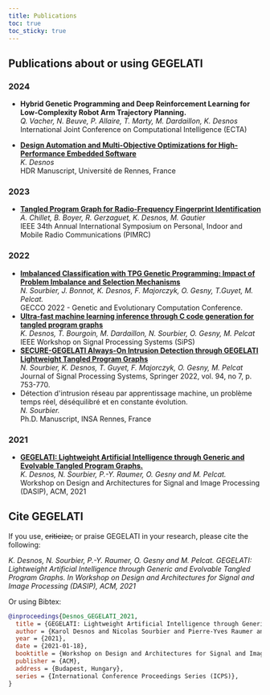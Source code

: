 ```yaml
---
title: Publications
toc: true
toc_sticky: true
---
```


## Publications about or using GEGELATI

### 2024
* **Hybrid Genetic Programming and Deep Reinforcement Learning for Low-Complexity Robot Arm Trajectory Planning.**  
  _Q. Vacher, N. Beuve, P. Allaire, T. Marty, M. Dardaillon, K. Desnos_  
  International Joint Conference on Computational Intelligence (ECTA)

* [**Design Automation and Multi-Objective Optimizations for High-Performance Embedded Software**](https://hal.science/tel-04753066)  
  _K. Desnos_  
  HDR Manuscript, Université de Rennes, France

### 2023
* [**Tangled Program Graph for Radio-Frequency Fingerprint Identification**](https://hal.science/hal-04211094/file/PIMRC_TPG_Chillet.pdf)  
  _A. Chillet, B. Boyer, R. Gerzaguet, K. Desnos, M. Gautier_  
  IEEE 34th Annual International Symposium on Personal, Indoor and Mobile Radio Communications (PIMRC)

### 2022
* [**Imbalanced Classification with TPG Genetic Programming: Impact of Problem Imbalance and Selection Mechanisms**](https://hal.science/hal-03699228v1/preview/imbalanced_classification_gecco.pdf)  
  _N. Sourbier, J. Bonnot, K. Desnos, F. Majorczyk, O. Gesny, T.Guyet, M. Pelcat._  
  GECCO 2022 - Genetic and Evolutionary Computation Conference.
* [**Ultra-fast machine learning inference through C code generation for tangled program graphs**](https://hal.science/hal-03845227/file/sips22.pdf)  
  _K. Desnos, T. Bourgoin, M. Dardaillon, N. Sourbier, O. Gesny, M. Pelcat_  
  IEEE Workshop on Signal Processing Systems (SiPS)
* [**SECURE-GEGELATI Always-On Intrusion Detection through GEGELATI Lightweight Tangled Program Graphs**](https://hal.science/hal-03554393v1/preview/JSPS_secure_gegelati.pdf)  
  _N. Sourbier, K. Desnos, T. Guyet, F. Majorczyk, O. Gesny, M. Pelcat_  
  Journal of Signal Processing Systems, Springer 2022, vol. 94, no 7, p. 753-770.
* Détection d'intrusion réseau par apprentissage machine, un problème temps réel, déséquilibré et en constante évolution.  
  _N. Sourbier._  
  Ph.D. Manuscript, INSA Rennes, France

### 2021
* [**GEGELATI: Lightweight Artificial Intelligence through Generic and Evolvable Tangled Program Graphs.**](https://arxiv.org/pdf/2012.08296)  
  _K. Desnos, N. Sourbier, P.-Y. Raumer, O. Gesny and M. Pelcat._  
  Workshop on Design and Architectures for Signal and Image Processing (DASIP), ACM, 2021 

## Cite GEGELATI
If you use, <s>criticize,</s> or praise GEGELATI in your research, please cite the following:

*K. Desnos, N. Sourbier, P.-Y. Raumer, O. Gesny and M. Pelcat. GEGELATI: Lightweight Artificial Intelligence through Generic and Evolvable Tangled Program Graphs. In Workshop on Design and Architectures for Signal and Image Processing (DASIP), ACM, 2021*

Or using Bibtex:
```bibtex
@inproceedings{Desnos_GEGELATI_2021,
  title = {GEGELATI: Lightweight Artificial Intelligence through Generic and Evolvable Tangled Program Graphs},
  author = {Karol Desnos and Nicolas Sourbier and Pierre-Yves Raumer and Olivier Gesny and Maxime Pelcat },
  year = {2021},
  date = {2021-01-18},
  booktitle = {Workshop on Design and Architectures for Signal and Image Processing (DASIP)},
  publisher = {ACM},
  address = {Budapest, Hungary},
  series = {International Conference Proceedings Series (ICPS)},
}
```




